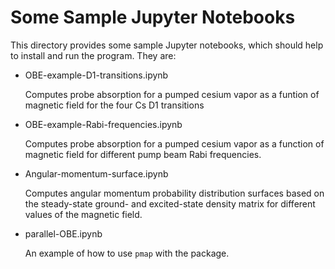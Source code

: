 # Some Sample Jupyter Notebooks

This directory provides some sample Jupyter notebooks, which should help to install and run the program. 
They are:
* OBE-example-D1-transitions.ipynb

  Computes probe absorption for a pumped cesium vapor as a funtion of magnetic field for the four Cs D1 transitions
* OBE-example-Rabi-frequencies.ipynb

  Computes probe absorption for a pumped cesium vapor as a function of magnetic field for different pump beam Rabi frequencies.
* Angular-momentum-surface.ipynb

  Computes angular momentum probability distribution surfaces based on the steady-state ground- and excited-state density matrix for different values of the magnetic field. 
* parallel-OBE.ipynb

  An example of how to use `pmap` with the package. 
